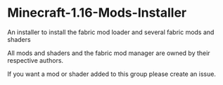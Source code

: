 # Minecraft-1.16-Mods-Installer

An installer to install the fabric mod loader and several fabric mods and shaders

All mods and shaders and the fabric mod manager are owned by their respective authors.

If you want a mod or shader added to this group please create an issue.
